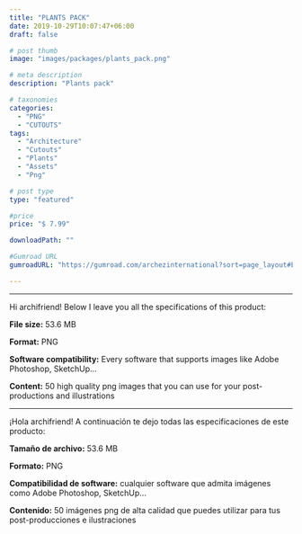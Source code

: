 ```yaml
---
title: "PLANTS PACK"
date: 2019-10-29T10:07:47+06:00
draft: false

# post thumb
image: "images/packages/plants_pack.png"

# meta description
description: "Plants pack"

# taxonomies
categories:
  - "PNG"
  - "CUTOUTS"
tags:
  - "Architecture"
  - "Cutouts"
  - "Plants"
  - "Assets"
  - "Png"

# post type
type: "featured"

#price
price: "$ 7.99"

downloadPath: ""

#Gumroad URL
gumroadURL: "https://gumroad.com/archezinternational?sort=page_layout#EHorz"

---
```


___

Hi archifriend! Below I leave you all the specifications of this product:

**File size:** 53.6 MB

**Format:** PNG

**Software compatibility:** Every software that supports images like Adobe Photoshop, SketchUp...

**Content:** 50 high quality png images that you can use for your post-productions and illustrations

_____

¡Hola archifriend! A continuación te dejo todas las especificaciones de este producto:

**Tamaño de archivo:** 53.6 MB

**Formato:** PNG

**Compatibilidad de software:** cualquier software que admita imágenes como Adobe Photoshop, SketchUp...

**Contenido:** 50 imágenes png de alta calidad que puedes utilizar para tus post-producciones e ilustraciones